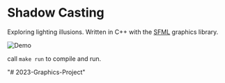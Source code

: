 # Shadow Casting

Exploring lighting illusions.
Written in C++ with the [SFML](https://www.sfml-dev.org/) graphics library.

![Demo](/Demo.gif?raw=true)

call `make run` to compile and run.

"# 2023-Graphics-Project" 
